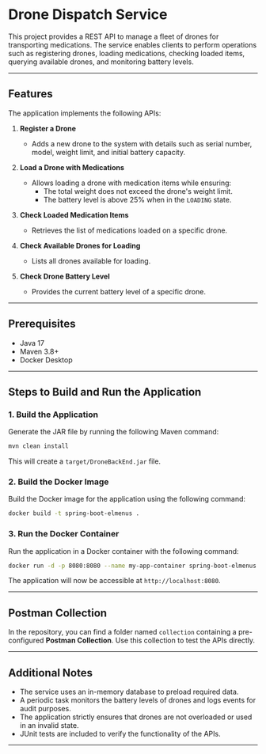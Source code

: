 # Drone Dispatch Service

This project provides a REST API to manage a fleet of drones for transporting medications. The service enables clients to perform operations such as registering drones, loading medications, checking loaded items, querying available drones, and monitoring battery levels.

---

## Features

The application implements the following APIs:

1. **Register a Drone**
    - Adds a new drone to the system with details such as serial number, model, weight limit, and initial battery capacity.

2. **Load a Drone with Medications**
    - Allows loading a drone with medication items while ensuring:
        - The total weight does not exceed the drone's weight limit.
        - The battery level is above 25% when in the `LOADING` state.

3. **Check Loaded Medication Items**
    - Retrieves the list of medications loaded on a specific drone.

4. **Check Available Drones for Loading**
    - Lists all drones available for loading.

5. **Check Drone Battery Level**
    - Provides the current battery level of a specific drone.

---

## Prerequisites

- Java 17
- Maven 3.8+
- Docker Desktop

---

## Steps to Build and Run the Application

### 1. Build the Application

Generate the JAR file by running the following Maven command:

```bash
mvn clean install
```

This will create a `target/DroneBackEnd.jar` file.

### 2. Build the Docker Image

Build the Docker image for the application using the following command:

```bash
docker build -t spring-boot-elmenus .
```

### 3. Run the Docker Container

Run the application in a Docker container with the following command:

```bash
docker run -d -p 8080:8080 --name my-app-container spring-boot-elmenus
```

The application will now be accessible at `http://localhost:8080`.

---

## Postman Collection

In the repository, you can find a folder named `collection` containing a pre-configured **Postman Collection**. Use this collection to test the APIs directly.

---

## Additional Notes

- The service uses an in-memory database to preload required data.
- A periodic task monitors the battery levels of drones and logs events for audit purposes.
- The application strictly ensures that drones are not overloaded or used in an invalid state.
- JUnit tests are included to verify the functionality of the APIs.

---

